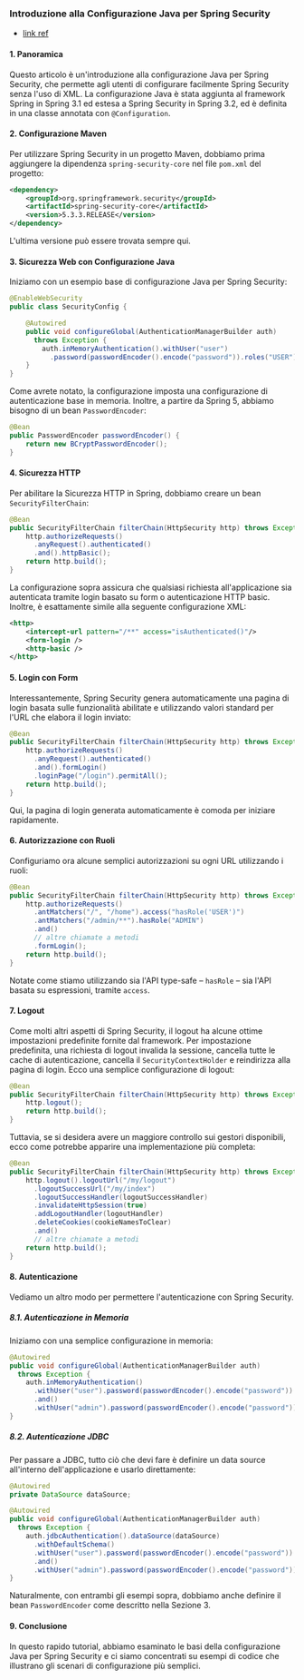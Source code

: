 ### Introduzione alla Configurazione Java per Spring Security

- [link ref](https://www.baeldung.com/java-config-spring-security)

#### 1. Panoramica

Questo articolo è un'introduzione alla configurazione Java per Spring Security, che permette agli utenti di configurare facilmente Spring Security senza l'uso di XML. La configurazione Java è stata aggiunta al framework Spring in Spring 3.1 ed estesa a Spring Security in Spring 3.2, ed è definita in una classe annotata con `@Configuration`.

#### 2. Configurazione Maven

Per utilizzare Spring Security in un progetto Maven, dobbiamo prima aggiungere la dipendenza `spring-security-core` nel file `pom.xml` del progetto:

```xml
<dependency>
    <groupId>org.springframework.security</groupId>
    <artifactId>spring-security-core</artifactId>
    <version>5.3.3.RELEASE</version>
</dependency>
```

L'ultima versione può essere trovata sempre qui.

#### 3. Sicurezza Web con Configurazione Java

Iniziamo con un esempio base di configurazione Java per Spring Security:

```java
@EnableWebSecurity
public class SecurityConfig {

    @Autowired
    public void configureGlobal(AuthenticationManagerBuilder auth) 
      throws Exception {
        auth.inMemoryAuthentication().withUser("user")
          .password(passwordEncoder().encode("password")).roles("USER");
    }
}
```

Come avrete notato, la configurazione imposta una configurazione di autenticazione base in memoria. Inoltre, a partire da Spring 5, abbiamo bisogno di un bean `PasswordEncoder`:

```java
@Bean
public PasswordEncoder passwordEncoder() {
    return new BCryptPasswordEncoder();
}
```

#### 4. Sicurezza HTTP

Per abilitare la Sicurezza HTTP in Spring, dobbiamo creare un bean `SecurityFilterChain`:

```java
@Bean 
public SecurityFilterChain filterChain(HttpSecurity http) throws Exception {
    http.authorizeRequests()
      .anyRequest().authenticated()
      .and().httpBasic();
    return http.build();
}
```

La configurazione sopra assicura che qualsiasi richiesta all'applicazione sia autenticata tramite login basato su form o autenticazione HTTP basic. Inoltre, è esattamente simile alla seguente configurazione XML:

```xml
<http>
    <intercept-url pattern="/**" access="isAuthenticated()"/>
    <form-login />
    <http-basic />
</http>
```

#### 5. Login con Form

Interessantemente, Spring Security genera automaticamente una pagina di login basata sulle funzionalità abilitate e utilizzando valori standard per l'URL che elabora il login inviato:

```java
@Bean
public SecurityFilterChain filterChain(HttpSecurity http) throws Exception {
    http.authorizeRequests()
      .anyRequest().authenticated()
      .and().formLogin()
      .loginPage("/login").permitAll();
    return http.build();
}
```

Qui, la pagina di login generata automaticamente è comoda per iniziare rapidamente.

#### 6. Autorizzazione con Ruoli

Configuriamo ora alcune semplici autorizzazioni su ogni URL utilizzando i ruoli:

```java
@Bean
public SecurityFilterChain filterChain(HttpSecurity http) throws Exception {
    http.authorizeRequests()
      .antMatchers("/", "/home").access("hasRole('USER')")
      .antMatchers("/admin/**").hasRole("ADMIN")
      .and()
      // altre chiamate a metodi
      .formLogin();
    return http.build();
}
```

Notate come stiamo utilizzando sia l'API type-safe – `hasRole` – sia l'API basata su espressioni, tramite `access`.

#### 7. Logout

Come molti altri aspetti di Spring Security, il logout ha alcune ottime impostazioni predefinite fornite dal framework. Per impostazione predefinita, una richiesta di logout invalida la sessione, cancella tutte le cache di autenticazione, cancella il `SecurityContextHolder` e reindirizza alla pagina di login. Ecco una semplice configurazione di logout:

```java
@Bean
public SecurityFilterChain filterChain(HttpSecurity http) throws Exception {
    http.logout();
    return http.build();
}
```

Tuttavia, se si desidera avere un maggiore controllo sui gestori disponibili, ecco come potrebbe apparire una implementazione più completa:

```java
@Bean
public SecurityFilterChain filterChain(HttpSecurity http) throws Exception {
    http.logout().logoutUrl("/my/logout")
      .logoutSuccessUrl("/my/index")
      .logoutSuccessHandler(logoutSuccessHandler) 
      .invalidateHttpSession(true)
      .addLogoutHandler(logoutHandler)
      .deleteCookies(cookieNamesToClear)
      .and()
      // altre chiamate a metodi
    return http.build();
}
```

#### 8. Autenticazione

Vediamo un altro modo per permettere l'autenticazione con Spring Security.

##### 8.1. Autenticazione in Memoria

Iniziamo con una semplice configurazione in memoria:

```java
@Autowired
public void configureGlobal(AuthenticationManagerBuilder auth) 
  throws Exception {
    auth.inMemoryAuthentication()
      .withUser("user").password(passwordEncoder().encode("password")).roles("USER")
      .and()
      .withUser("admin").password(passwordEncoder().encode("password")).roles("USER", "ADMIN");
}
```

##### 8.2. Autenticazione JDBC

Per passare a JDBC, tutto ciò che devi fare è definire un data source all'interno dell'applicazione e usarlo direttamente:

```java
@Autowired
private DataSource dataSource;

@Autowired
public void configureGlobal(AuthenticationManagerBuilder auth) 
  throws Exception {
    auth.jdbcAuthentication().dataSource(dataSource)
      .withDefaultSchema()
      .withUser("user").password(passwordEncoder().encode("password")).roles("USER")
      .and()
      .withUser("admin").password(passwordEncoder().encode("password")).roles("USER", "ADMIN");
}
```

Naturalmente, con entrambi gli esempi sopra, dobbiamo anche definire il bean `PasswordEncoder` come descritto nella Sezione 3.

#### 9. Conclusione

In questo rapido tutorial, abbiamo esaminato le basi della configurazione Java per Spring Security e ci siamo concentrati su esempi di codice che illustrano gli scenari di configurazione più semplici.